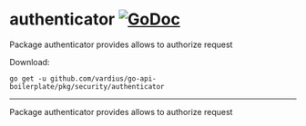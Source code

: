 # authenticator [![GoDoc](https://godoc.org/github.com/vardius/go-api-boilerplate/pkg/security/authenticator?status.svg)](https://godoc.org/github.com/vardius/go-api-boilerplate/pkg/security/authenticator)
Package authenticator provides allows to authorize request

Download:
```shell
go get -u github.com/vardius/go-api-boilerplate/pkg/security/authenticator
```

* * *
Package authenticator provides allows to authorize request
